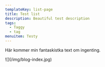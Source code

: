 ```yaml
---
templateKey: list-page
title: Test list
description: Beautiful test description
tags:
  - Taggy
  - tag
menuitem: Testy
---
```

Här kommer min fantaskistka text om ingenting.
<div>
![](/img/blog-index.jpg)
</div>
